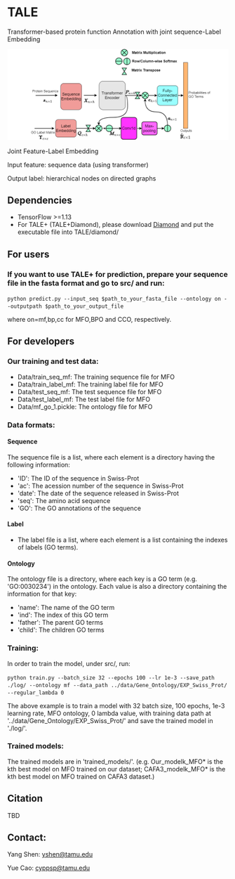 # TALE
Transformer-based protein function Annotation with joint sequence-Label Embedding


![TALE Architecture](/ProteinFuncPred.png)


Joint Feature-Label Embedding 

Input feature: sequence data (using transformer) 

Output label: hierarchical nodes on directed graphs

## Dependencies
* TensorFlow >=1.13
* For TALE+ (TALE+Diamond), please download [Diamond](http://www.diamondsearch.org/index.php) and put the executable file into TALE/diamond/


## For users
### If you want to use TALE+ for prediction, prepare your sequence file in the fasta format and go to src/ and run:
`python predict.py --input_seq $path_to_your_fasta_file --ontology on --outputpath $path_to_your_output_file`

where on=mf,bp,cc for MFO,BPO and CCO, respectively.

## For developers
### Our training and test data:
* Data/train_seq_mf: The training sequence file for MFO 
* Data/train_label_mf: The training label file for MFO
* Data/test_seq_mf: The test sequence file for MFO
* Data/test_label_mf: The test label file for MFO
* Data/mf_go_1.pickle: The ontology file for MFO

### Data formats:
#### Sequence
The sequence file is a list, where each element is a directory having the following information:
* 'ID': The ID of the sequence in Swiss-Prot
* 'ac': The acession number of the sequence in Swiss-Prot
* 'date': The date of the sequence released in Swiss-Prot
* 'seq': The amino acid sequence
* 'GO':  The GO annotations of the sequence
#### Label 
* The label file is a list, where each element is a list containing the indexes of labels (GO terms).
#### Ontology 
The ontology file is a directory, where each key is a GO term (e.g. 'GO:0030234') in the ontology. Each value is also a directory containing the information for that key:
* 'name': The name of the GO term
* 'ind':  The index of this GO term
* 'father': The parent GO terms
* 'child': The children GO terms

### Training:
In order to train the model, under src/, run:

`python train.py --batch_size 32 --epochs 100 --lr 1e-3 --save_path ./log/ --ontology mf --data_path ../data/Gene_Ontology/EXP_Swiss_Prot/ --regular_lambda 0`

The above example is to train a model with 32 batch size, 100 epochs, 1e-3 learning rate, MFO ontology, 0 lambda value, with training data path at '../data/Gene_Ontology/EXP_Swiss_Prot/' and save the trained model in './log/'.

### Trained models:
The trained models are in 'trained_models/'. (e.g. Our_modelk_MFO* is the kth best model on MFO trained on our dataset; CAFA3_modelk_MFO* is the kth best model on MFO trained on CAFA3 dataset.)


## Citation
TBD


## Contact:
Yang Shen: yshen@tamu.edu

Yue Cao:  cyppsp@tamu.edu
